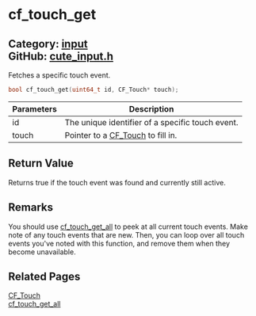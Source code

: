 # cf_touch_get

Category: [input](https://github.com/RandyGaul/cute_framework/blob/master/docs/api_reference?id=input)  
GitHub: [cute_input.h](https://github.com/RandyGaul/cute_framework/blob/master/include/cute_input.h)  
---

Fetches a specific touch event.

```cpp
bool cf_touch_get(uint64_t id, CF_Touch* touch);
```

Parameters | Description
--- | ---
id | The unique identifier of a specific touch event.
touch | Pointer to a [CF_Touch](https://github.com/RandyGaul/cute_framework/blob/master/docs/input/cf_touch.md) to fill in.

## Return Value

Returns true if the touch event was found and currently still active.

## Remarks

You should use [cf_touch_get_all](https://github.com/RandyGaul/cute_framework/blob/master/docs/input/cf_touch_get_all.md) to peek at all current touch events. Make note of any touch events that are
new. Then, you can loop over all touch events you've noted with this function, and remove them when they
become unavailable.

## Related Pages

[CF_Touch](https://github.com/RandyGaul/cute_framework/blob/master/docs/input/cf_touch.md)  
[cf_touch_get_all](https://github.com/RandyGaul/cute_framework/blob/master/docs/input/cf_touch_get_all.md)  
